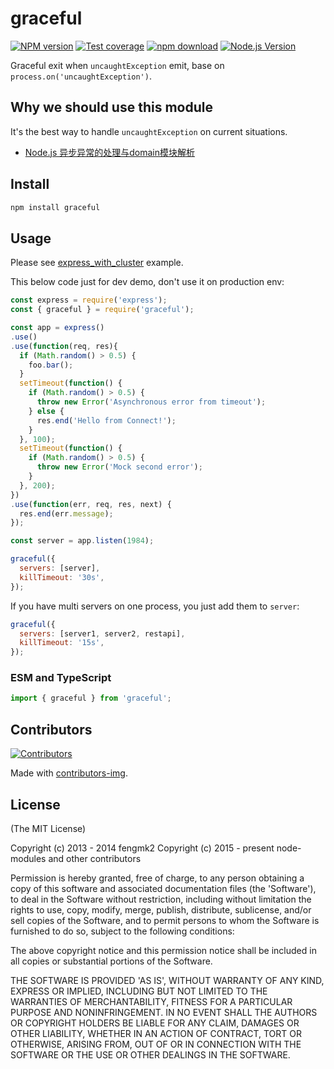 # graceful

[![NPM version][npm-image]][npm-url]
[![Test coverage][cov-image]][cov-url]
[![npm download][download-image]][download-url]
[![Node.js Version](https://img.shields.io/node/v/graceful.svg?style=flat)](https://nodejs.org/en/download/)

[npm-image]: https://img.shields.io/npm/v/graceful.svg?style=flat-square
[npm-url]: https://npmjs.org/package/graceful
[cov-image]: https://codecov.io/github/node-modules/graceful/coverage.svg?branch=master
[cov-url]: https://codecov.io/github/node-modules/graceful?branch=master
[download-image]: https://img.shields.io/npm/dm/graceful.svg?style=flat-square
[download-url]: https://npmjs.org/package/graceful

Graceful exit when `uncaughtException` emit, base on `process.on('uncaughtException')`.

## Why we should use this module

It's the best way to handle `uncaughtException` on current situations.

* [Node.js 异步异常的处理与domain模块解析](http://deadhorse.me/nodejs/2013/04/13/exception_and_domain.html)

## Install

```bash
npm install graceful
```

## Usage

Please see [express_with_cluster](https://github.com/node-modules/graceful/tree/master/example/express_with_cluster) example.

This below code just for dev demo, don't use it on production env:

```js
const express = require('express');
const { graceful } = require('graceful');

const app = express()
.use()
.use(function(req, res){
  if (Math.random() > 0.5) {
    foo.bar();
  }
  setTimeout(function() {
    if (Math.random() > 0.5) {
      throw new Error('Asynchronous error from timeout');
    } else {
      res.end('Hello from Connect!');
    }
  }, 100);
  setTimeout(function() {
    if (Math.random() > 0.5) {
      throw new Error('Mock second error');
    }
  }, 200);
})
.use(function(err, req, res, next) {
  res.end(err.message);
});

const server = app.listen(1984);

graceful({
  servers: [server],
  killTimeout: '30s',
});
```

If you have multi servers on one process, you just add them to `server`:

```js
graceful({
  servers: [server1, server2, restapi],
  killTimeout: '15s',
});
```

### ESM and TypeScript

```ts
import { graceful } from 'graceful';
```

## Contributors

[![Contributors](https://contrib.rocks/image?repo=node-modules/graceful)](https://github.com/node-modules/graceful/graphs/contributors)

Made with [contributors-img](https://contrib.rocks).

## License

(The MIT License)

Copyright (c) 2013 - 2014 fengmk2
Copyright (c) 2015 - present node-modules and other contributors

Permission is hereby granted, free of charge, to any person obtaining
a copy of this software and associated documentation files (the
'Software'), to deal in the Software without restriction, including
without limitation the rights to use, copy, modify, merge, publish,
distribute, sublicense, and/or sell copies of the Software, and to
permit persons to whom the Software is furnished to do so, subject to
the following conditions:

The above copyright notice and this permission notice shall be
included in all copies or substantial portions of the Software.

THE SOFTWARE IS PROVIDED 'AS IS', WITHOUT WARRANTY OF ANY KIND,
EXPRESS OR IMPLIED, INCLUDING BUT NOT LIMITED TO THE WARRANTIES OF
MERCHANTABILITY, FITNESS FOR A PARTICULAR PURPOSE AND NONINFRINGEMENT.
IN NO EVENT SHALL THE AUTHORS OR COPYRIGHT HOLDERS BE LIABLE FOR ANY
CLAIM, DAMAGES OR OTHER LIABILITY, WHETHER IN AN ACTION OF CONTRACT,
TORT OR OTHERWISE, ARISING FROM, OUT OF OR IN CONNECTION WITH THE
SOFTWARE OR THE USE OR OTHER DEALINGS IN THE SOFTWARE.
